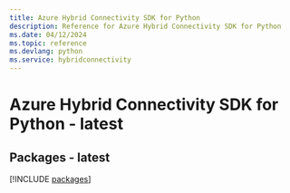 ```yaml
---
title: Azure Hybrid Connectivity SDK for Python
description: Reference for Azure Hybrid Connectivity SDK for Python
ms.date: 04/12/2024
ms.topic: reference
ms.devlang: python
ms.service: hybridconnectivity
---
```

# Azure Hybrid Connectivity SDK for Python - latest
## Packages - latest
[!INCLUDE [packages](hybrid-connectivity-index.md)]
